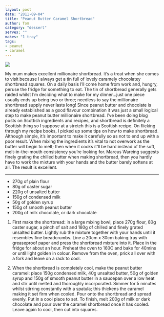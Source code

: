 ```yaml
---
layout: post
date: "2011-09-04"
title: "Peanut Butter Caramel Shortbread"
author: Tom
category: "dessert"
serves: ""
makes: "1 tray"
tags:
- peanut
- caramel
---
```

<img src="https://s3.eu-west-2.amazonaws.com/grubdaily/peanut_butter_caramel_shortbread.jpg" />

My mum makes excellent millionaire shortbread. It’s a treat when she comes to visit because I always get a tin full of lovely caramely chocolatey shortbread squares. On a daily basis I’ll come home from work and, hungry, peruse the fridge for something to eat. The tin of shortbread generally gets raided whilst I’m deciding what to make for my dinner…just one piece usually ends up being two or three; needless to say the millionaire shortbread supply never lasts long! Since peanut butter and chocolate is already established as a good flavour combination it was just a small logical step to make peanut butter millionaire shortbread. I’ve been doing blog posts on Scottish ingredients and recipes, and shortbread is definitely a Scottish thing so I suppose at a stretch this is a Scottish recipe. On flicking through my recipe books, I picked up some tips on how to make shortbread. Although simple, it’s important to make it carefully so as not to end up with a poor result. When mixing the ingredients it’s vital to not overwork as the butter will begin to melt; then when it cooks it’ll be hard instead of the soft, melt-in-the-mouth consistency you’re looking for. Marcus Wareing suggests finely grating the chilled butter when making shortbread, then you hardly have to work the mixture with your hands and the butter barely softens at all. The result is excellent.

---
* 270g of plain flour
* 80g of caster sugar
* 220g of unsalted butter
* 150g of condensed milk
* 50g of golden syrup
* 150g of smooth peanut butter
* 200g of milk chocolate, or dark chocolate

1. First make the shortbread: in a large mixing bowl, place 270g flour, 80g caster sugar, a pinch of salt and 180g of chilled and finely grated unsalted butter. Lightly rub the mixture together with your hands until it resembles fine breadcrumbs. Line a 20cm x 30cm baking tray with greaseproof paper and press the shortbread mixture into it. Place in the fridge for about an hour. Preheat the oven to 160C and bake for 40mins or until light golden in colour. Remove from the oven, prick all over with a fork and leave on a rack to cool.

2. When the shortbread is completely cool, make the peanut butter caramel: place 150g condensed milk, 40g unsalted butter, 50g of golden syrup and 150g of smooth peanut butter in a saucepan over a low heat and stir until melted and thoroughly incorporated. Simmer for 5 minutes whilst stirring constantly with a spatula; this thickens the caramel making it set firm when cooled. Pour onto the shortbread and spread evenly. Put in a cool place to set. To finish, melt 200g of milk or dark chocolate and pour over the caramel shortbread once it has cooled. Leave again to cool, then cut into squares.

